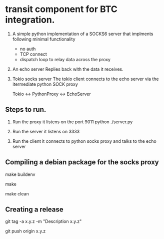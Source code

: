 # transit component for BTC integration. 

1. A simple python implementation of a SOCKS6 server that implments following minimal functionality
   - no auth
   - TCP connect
   - dispatch loop to relay data across the proxy

2. An echo server 
    Replies back with the data it receives.

3. Tokio socks server
     The tokio client connects to the echo server via the itermediate python SOCK proxy



     Tokio <->  PythonProxy <-> EchoServer


## Steps to run.
1. Run the proxy it listens on the port 9011
   python ./server.py   

2. Run the server it listens on 3333

3. Run the client it connects to python socks proxy and talks to the echo server


## Compiling a debian package for the socks proxy

make buildenv

make 

make clean

## Creating a release

git tag -a x.y.z -m "Description x.y.z"

git push origin x.y.z


